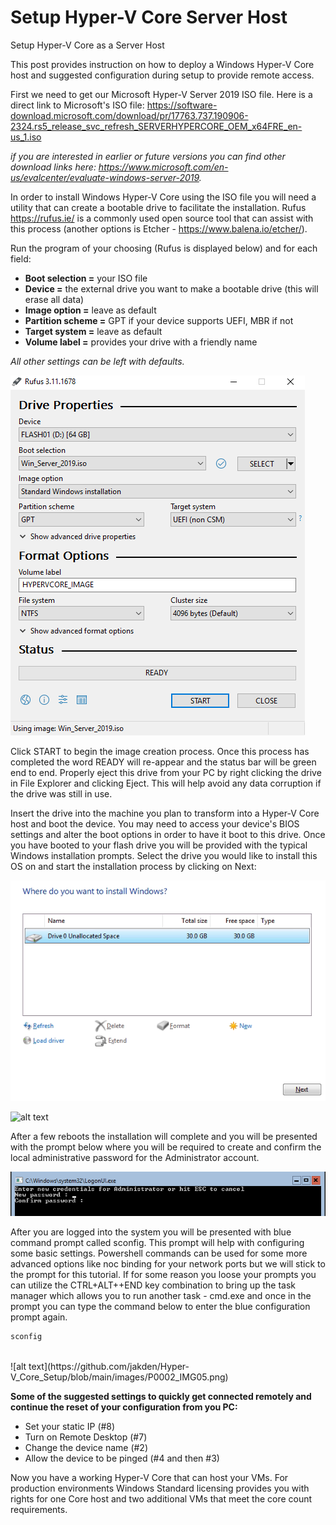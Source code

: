 # Setup Hyper-V Core Server Host
Setup Hyper-V Core as a Server Host

This post provides instruction on how to deploy a Windows Hyper-V Core host and suggested configuration during setup to provide remote access.

First we need to get our Microsoft Hyper-V Server 2019 ISO file.  Here is a direct link to Microsoft's ISO file: https://software-download.microsoft.com/download/pr/17763.737.190906-2324.rs5_release_svc_refresh_SERVERHYPERCORE_OEM_x64FRE_en-us_1.iso

*if you are interested in earlier or future versions you can find other download links here: https://www.microsoft.com/en-us/evalcenter/evaluate-windows-server-2019.*

In order to install Windows Hyper-V Core using the ISO file you will need a utility that can create a bootable drive to facilitate the installation.  Rufus https://rufus.ie/
is a commonly used open source tool that can assist with this process (another options is Etcher - https://www.balena.io/etcher/).

Run the program of your choosing (Rufus is displayed below) and for each field:

- **Boot selection =** your ISO file<br>
- **Device =** the external drive you want to make a bootable drive (this will erase all data)<br>
- **Image option =** leave as default<br>
- **Partition scheme =** GPT if your device supports UEFI, MBR if not<br>
- **Target system =** leave as default<br>
- **Volume label =** provides your drive with a friendly name<br>

*All other settings can be left with defaults.*

![alt text](https://github.com/jakden/Hyper-V_Core_Setup/blob/main/images/P0002_IMG01.png)

Click START to begin the image creation process.  Once this process has completed the word READY will re-appear and the status bar will be green end to end.  Properly eject this drive from your PC by right clicking the drive in File Explorer and clicking Eject.  This will help avoid any data corruption if the drive was still in use.

Insert the drive into the machine you plan to transform into a Hyper-V Core host and boot the device.  You may need to access your device's BIOS settings and alter the boot options in order to have it boot to this drive.  Once you have booted to your flash drive you will be provided with the typical Windows installation prompts.  Select the drive you would like to install this OS on and start the installation process by clicking on Next:

![alt text](https://github.com/jakden/Hyper-V_Core_Setup/blob/main/images/P0002_IMG02.png)

![alt text](/posts/images/P0002/P0002_IMG03.png)

After a few reboots the installation will complete and you will be presented with the prompt below where you will be required to create and confirm the local administrative password for the Administrator account.

![alt text](https://github.com/jakden/Hyper-V_Core_Setup/blob/main/images/P0002_IMG04.png)

After you are logged into the system you will be presented with blue command prompt called sconfig.  This prompt will help with configuring some basic settings.  Powershell commands can be used for some more advanced options like noc binding for your network ports but we will stick to the prompt for this tutorial.  If for some reason you loose your prompts you can utilize the CTRL+ALT++END key combination to bring up the task manager which allows you to run another task - cmd.exe and once in the prompt you can type the command below to enter the blue configuration prompt again.
```bat
sconfig
```
<br>
![alt text](https://github.com/jakden/Hyper-V_Core_Setup/blob/main/images/P0002_IMG05.png)

**Some of the suggested settings to quickly get connected remotely and continue the reset of your configuration from you PC:** <br>
- Set your static IP (#8) <br>
- Turn on Remote Desktop (#7) <br>
- Change the device name (#2) <br>
- Allow the device to be pinged (#4 and then #3) <br>

Now you have a working Hyper-V Core that can host your VMs.  For production environments Windows Standard licensing provides you with rights for one Core host and two additional VMs that meet the core count requirements.
